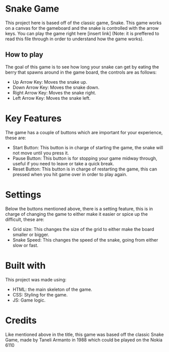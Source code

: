 # Snake Game

This project here is based off of the classic game, Snake. This game works on a canvas for the gameboard and the snake is controlled with the arrow keys. You can play the game right here [insert link] (Note: it is preffered to read this file through in order to understand how the game works).

## How to play

The goal of this game is to see how long your snake can get by eating the berry that spawns around in the game board, the controls are as follows:

* Up Arrow Key: Moves the snake up.
* Down Arrow Key: Moves the snake down.
* Right Arrow Key: Moves the snake right.
* Left Arrow Key: Moves the snake left.

# Key Features

The game has a couple of buttons which are important for your experience, these are:

* Start Button: This button is in charge of starting the game, the snake will not move until you press it.
* Pause Button: This button is for stopping your game midway through, useful if you need to leave or take a quick break.
* Reset Button: This button is in charge of restarting the game, this can pressed when you hit game over in order to play again.

# Settings

Below the buttons mentioned above, there is a setting feature, this is in charge of changing the game to either make it easier or spice up the difficult, these are:

* Grid size: This changes the size of the grid to either make the board smaller or bigger.
* Snake Speed: This changes the speed of the snake, going from either slow or fast.

# Built with

This project was made using:

* HTML: the main skeleton of the game.
* CSS: Styling for the game.
* JS: Game logic.

# Credits

Like mentioned  above in the title, this game was based off the classic Snake Game, made by Taneli Armanto in 1988 which could be played on the Nokia 6110